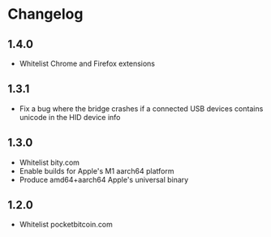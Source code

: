 # Changelog

## 1.4.0

- Whitelist Chrome and Firefox extensions

## 1.3.1

- Fix a bug where the bridge crashes if a connected USB devices contains unicode in the HID device info

## 1.3.0
- Whitelist bity.com
- Enable builds for Apple's M1 aarch64 platform
- Produce amd64+aarch64 Apple's universal binary

## 1.2.0
- Whitelist pocketbitcoin.com
